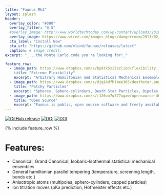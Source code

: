 ```yaml
---
title: "Faunus Mk3"
layout: splash
header:
  overlay_color: "#000"
  overlay_filter: "0.5"
  #overlay_image: http://www.worldtechtoday.com/wp-content/uploads/2016/04/bigstock-Water-Molecules-984772.jpg
  overlay_image: https://www.wired.com/images_blogs/dangerroom/2013/02/hoth-atat.jpg
  cta_label: "Install Now"
  cta_url: "https://github.com/mlund/faunus/releases/latest"
  caption: # image credit:
excerpt: "_...the Monte Carlo code you're looking for!_"

feature_row:
  - image_path: https://www.dropbox.com/s/bp8tk5xilszliod/flexibility.jpg?raw=1
    title: "Extreme Flexibility"
    excerpt: "Arbitrary Hamiltonian and Statistical Mechanical Ensembles through a modern, modular C++ framework that can easily be extended."
  - image_path: https://www.dropbox.com/s/djqi4dfhl4ee365/deathstar.png?raw=1
    title: "Patchy Particles"
    excerpt: "Spheres, Sphero-cylinders, Death Star Particles, Dipoles, Quadrupoles, or define your own anisotropic particle."
  - image_path: https://www.dropbox.com/s/r126un7q577ugxw/opensource-400.png?raw=1
    title: "Open Source"
    excerpt: "Faunus is public, open source software and freely available through Github."
---
```

[![GitHub release](https://img.shields.io/github/release/mlund/faunus.svg)](https://github.com/mlund/faunus/releases/latest)
[![DOI](https://img.shields.io/badge/DOI-10%2Fnvn-orange.svg)](http://dx.doi.org/10/nvn)
[![DOI](https://img.shields.io/badge/DOI-10%2Fdfqgch-orange.svg)](http://dx.doi.org/10/dfqgch)

{% include feature_row %}

# Features:

- Canonical, Grand Canonical, Isobaric-Isothermal statistical mechanical ensembles
- General hamiltonian parallel tempering (temperature, screening length, bonds etc.)
- Anisotropic atoms (multipoles, sphero-cylinders, capped particles)
- Ion titration moves (pKa prediction, Hofmeister effects etc.)
